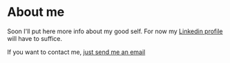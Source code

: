 # About me

Soon I'll put here more info about my good self. For now my [Linkedin profile](https://www.linkedin.com/in/joergschoenau/) will have to suffice.

If you want to contact me, [just send me an email](mailto:jschoenau@gmail.com)
